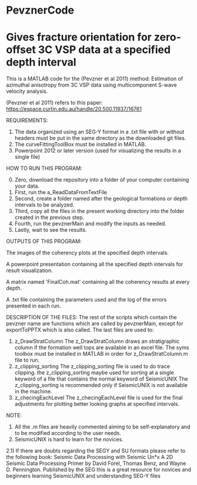 # PevznerCode
# Gives fracture orientation for zero-offset 3C VSP data at a specified depth interval

This is a MATLAB code for the (Pevzner et al 2011) method: Estimation of azimuthal anisotropy from 3C VSP data using multicomponent S-wave velocity analysis.

(Pevzner et al 2011) refers to this paper: https://espace.curtin.edu.au/handle/20.500.11937/16761

REQUIREMENTS:
1) The data organized using an SEG-Y format in a .txt file with or without headers must be put in the same directory as the downloaded git files.
2) The curveFittingToolBox must be installed in MATLAB.
2) Powerpoint 2012 or later version (used for visualizing the results in a single file)

HOW TO RUN THIS PROGRAM:

0) Zero, download the repository into a folder of your computer containing your data.
1) First, run the a_ReadDataFromTextFile
2) Second, create a folder named after the geological formations or depth intervals to be analyzed. 
3) Third, copy all the files in the present working directory into the folder created in the previous step.
4) Fourth, run the pevznerMain and modify the inputs as needed.
5) Lastly, wait to see the results.

OUTPUTS OF THIS PROGRAM:

The images of the coherency plots at the specified depth intervals.

A powerpoint presentation containing all the specified depth intervals for result visualization.

A matrix named 'FinalCoh.mat' containing all the coherency results at every depth.

A .txt file containing the parameters used and the log of the errors presented in each run.

DESCRIPTION OF THE FILES:
The rest of the scripts which contain the pevzner name are functions which are called by pevznerMain, except for exportToPPTX which is also called.
The last files are used to:
1) z_DrawStratColumn
The z_DrawStratColumn draws an stratigraphic column if the formation well tops are available in an excel file.
The syms toolbox must be installed in MATLAB in order for z_DrawStratColumn.m file to run. 
2) z_clipping_sorting
The z_clipping_sorting file is used to do trace clipping.
the z_clipping_sorting maybe used for sorting at a single keyword of a file that contains the normal keyword of SeismicUNIX
The z_clipping_sorting is recommended only if SeismicUNIX is not available in the machine.
3) z_checingEachLevel
The z_checingEachLevel file is used for the final adjustments for plotting better looking graphs at specified intervals.

NOTE:
1) All the .m files are heavily commented aiming to be self-explanatory and to be modified according to the user needs.
2) SeismicUNIX is hard to learn for the novices.

2.1) If there are doubts regarding the SEGY and SU formats please refer to the following book:
Seismic Data Processing with Seismic Un*x A 2D Seismic Data Processing Primer by David Forel, Thomas Benz, and Wayne D. Pennington.
Published by the SEG this is a great resource for novices and beginners learning SeismicUNIX and understanding SEG-Y files
